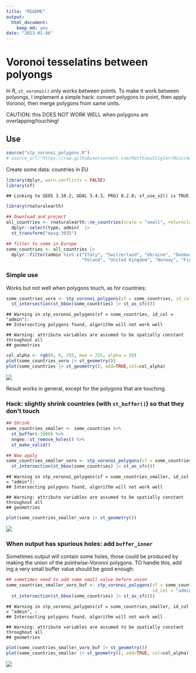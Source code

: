 ```yaml
---
title: "README"
output:
  html_document:
    keep_md: yes
date: "2023-01-06"
---
```




# Voronoi tesselatins between polyongs

In R, `st_voronoi()` only works between points. To make it work between polyongs, I implement a simple hack: convert polygons to point, then apply Voronoi, then merge polygons from same units. 

CAUTION: this DOES NOT WORK WELL when polygons are overlapping/touching! 

## Use


```r
source("stp_voronoi_polygons.R")
# source_url("https://raw.githubusercontent.com/MatthieuStigler/Misc/master/spatial/voronoi_polygons/stp_voronoi_polygons.R")
```

Create some data: countries in EU



```r
library(dplyr, warn.conflicts = FALSE)
library(sf)
```

```
## Linking to GEOS 3.10.2, GDAL 3.4.3, PROJ 8.2.0; sf_use_s2() is TRUE
```

```r
library(rnaturalearth)

## Download and project
all_countries <- rnaturalearth::ne_countries(scale = "small", returnclass = 'sf')|> 
  dplyr::select(type, admin)  |> 
  st_transform("epsg:3035")

## filter to some in Europe
some_countries <- all_countries |> 
  dplyr::filter(admin %in% c("Italy", "Switzerland", "Ukraine", "Denmark", "Spain",
                             "Poland", "United Kingdom", "Norway", "Finland", "Greece"))
```

### Simple use

Works but not well when polygons touch, as for countries:


```r
some_countries_voro <- stp_voronoi_polygons(sf = some_countries, id_col = "admin") |> 
  st_intersection(st_bbox(some_countries) |> st_as_sfc())
```

```
## Warning in stp_voronoi_polygons(sf = some_countries, id_col = "admin"):
## Intersecting polygons found, algorithm will not work well
```

```
## Warning: attribute variables are assumed to be spatially constant throughout all
## geometries
```

```r
col_alpha <- rgb(0, 0, 255, max = 255, alpha = 50)
plot(some_countries_voro |> st_geometry())
plot(some_countries |> st_geometry(), add=TRUE,col=col_alpha)
```

![](README_files/figure-html/unnamed-chunk-2-1.png)<!-- -->

Result works in general, except for the polygons that are touching.

### Hack: slightly shrink countries (with `st_buffer()`) so that they don't touch


```r
## Shrink
some_countries_smaller <- some_countries %>% 
  st_buffer(-1000) %>% 
  nngeo::st_remove_holes() %>% 
  st_make_valid()

## Now apply
some_countries_smaller_voro <- stp_voronoi_polygons(sf = some_countries_smaller, id_col = "admin") |> 
  st_intersection(st_bbox(some_countries) |> st_as_sfc())
```

```
## Warning in stp_voronoi_polygons(sf = some_countries_smaller, id_col = "admin"):
## Intersecting polygons found, algorithm will not work well
```

```
## Warning: attribute variables are assumed to be spatially constant throughout all
## geometries
```

```r
plot(some_countries_smaller_voro |> st_geometry())
```

![](README_files/figure-html/unnamed-chunk-3-1.png)<!-- -->

### When output has spurious holes: add `buffer_inner`

Sometimes output will contain some holes, those could be produced by making the union of the pointwise-Voronoi polygons. TO handle this, add ing a very small buffer value should be good enough: 


```r
## sometimes need to add some small value before union
some_countries_smaller_voro_buf <- stp_voronoi_polygons(sf = some_countries_smaller,
                                                        id_col = "admin", buffer_inner = 1) |> 
  st_intersection(st_bbox(some_countries) |> st_as_sfc())
```

```
## Warning in stp_voronoi_polygons(sf = some_countries_smaller, id_col = "admin", :
## Intersecting polygons found, algorithm will not work well
```

```
## Warning: attribute variables are assumed to be spatially constant throughout all
## geometries
```

```r
plot(some_countries_smaller_voro_buf |> st_geometry())
plot(some_countries_smaller |> st_geometry(), add=TRUE, col=col_alpha)
```

![](README_files/figure-html/unnamed-chunk-4-1.png)<!-- -->

